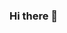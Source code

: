 ### Hi there 👋

<!--
**Kevinlam2712/Kevinlam2712** is a ✨ _special_ ✨ repository because its `README.md` (this file) appears on your GitHub profile.

Here are some ideas to get you started:

- 🔭 I’m currently working on a project
- 🌱 I’m currently learning javascript
- 👯 I’m looking to collaborate on a project
- 🤔 I’m looking for help with javascript
- 💬 Ask me about nothing
- 📫 How to reach me: sense
- 😄 Pronouns: lol
- ⚡ Fun fact: I like anime girls
<br>
<hr>
<br>
